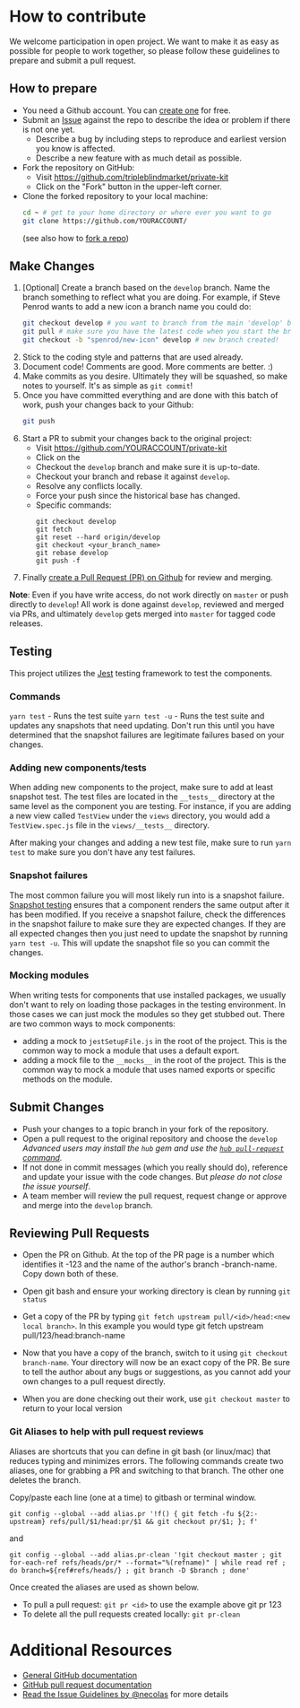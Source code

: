 
# How to contribute

We welcome participation in open project.  We want to make it as easy as
possible for people to work together, so please follow these guidelines to
prepare and submit a pull request.

## How to prepare

* You need a Github account. You can [create one](https://github.com/signup/free)
  for free.
* Submit an [Issue](https://github.com/tripleblindmarket/private-kit/issues) against
  the repo to describe the idea or problem if there is not one yet.
    * Describe a bug by including steps to reproduce and earliest version you
      know is affected.
    * Describe a new feature with as much detail as possible.
* Fork the repository on GitHub:
  - Visit https://github.com/tripleblindmarket/private-kit
  - Click on the "Fork" button in the upper-left corner.
* Clone the forked repository to your local machine:
   ```bash
   cd ~ # get to your home directory or where ever you want to go
   git clone https://github.com/YOURACCOUNT/
   ```
   (see also how to [fork a repo](https://help.github.com/articles/fork-a-repo/))

## Make Changes

  1. [Optional] Create a branch based on the `develop` branch.  Name the branch
     something to reflect what you are doing.  For example, if Steve Penrod
     wants to add a new icon a branch name you could do:
     ```bash
     git checkout develop # you want to branch from the main 'develop' branch
     git pull # make sure you have the latest code when you start the branch
     git checkout -b "spenrod/new-icon" develop # new branch created!
     ```
  2. Stick to the coding style and patterns that are used already.
  3. Document code!  Comments are good.  More comments are better.  :)
  4. Make commits as you desire.  Ultimately they will be squashed, so make
     notes to yourself.  It's as simple as `git commit`!
  5. Once you have committed everything and are done with this batch of work,
     push your changes back to your Github:
     ```bash
     git push
     ```
  6. Start a PR to submit your changes back to the original project:
     - Visit https://github.com/YOURACCOUNT/private-kit
     - Click on the
      - Checkout the `develop` branch and make sure it is up-to-date.
      - Checkout your branch and rebase it against `develop`.
      - Resolve any conflicts locally.
      - Force your push since the historical base has changed.
      - Specific commands:
        ```
        git checkout develop
        git fetch
        git reset --hard origin/develop
        git checkout <your_branch_name>
        git rebase develop
        git push -f
        ```
  6. Finally [create a Pull Request (PR) on Github](https://help.github.com/articles/using-pull-requests/)
     for review and merging.

**Note**: Even if you have write access, do not work directly on `master` or
push directly to `develop`!  All work is done against `develop`, reviewed and
merged via PRs, and ultimately `develop` gets merged into `master` for tagged
code releases.

## Testing
This project utilizes the [Jest](https://jestjs.io/) testing framework to test the components.

### Commands
`yarn test` - Runs the test suite
`yarn test -u` - Runs the test suite and updates any snapshots that need updating. Don't run this until you have determined that the snapshot failures are legitimate failures based on your changes.

### Adding new components/tests
When adding new components to the project, make sure to add at least snapshot test. The test files are located in the `__tests__` directory at the same level as the component you are testing. For instance, if you are adding a new view called `TestView` under the `views` directory, you would add a `TestView.spec.js` file in the `views/__tests__` directory.

After making your changes and adding a new test file, make sure to run `yarn test` to make sure you don't have any test failures.

### Snapshot failures
The most common failure you will most likely run into is a snapshot failure.  [Snapshot testing](https://jestjs.io/docs/en/snapshot-testing) ensures that a component renders the same output after it has been modified. If you receive a snapshot failure, check the differences in the snapshot failure to make sure they are expected changes. If they are all expected changes then you just need to update the snapshot by running `yarn test -u`. This will update the snapshot file so you can commit the changes.

### Mocking modules
When writing tests for components that use installed packages, we usually don't want to rely on loading those packages in the testing environment. In those cases we can just mock the modules so they get stubbed out. There are two common ways to mock components:

* adding a mock to `jestSetupFile.js` in the root of the project. This is the common way to mock a module that uses a default export.
* adding a mock file to the  `__mocks__` in the root of the project. This is the common way to mock a module that uses named exports or specific methods on the module.

## Submit Changes

* Push your changes to a topic branch in your fork of the repository.
* Open a pull request to the original repository and choose the `develop`
    _Advanced users may install the `hub` gem and use the [`hub pull-request` command](https://github.com/defunkt/hub#git-pull-request)._
* If not done in commit messages (which you really should do), reference and
  update your issue with the code changes. But _please do not close the issue
  yourself_.
* A team member will review the pull request, request change or approve and
  merge into the `develop` branch.

## Reviewing Pull Requests

* Open the PR on Github. At the top of the PR page is a number which identifies it -123 and the name of the author's branch -branch-name. Copy down both of these.

* Open git bash and ensure your working directory is clean by running ```git status```

* Get a copy of the PR by typing ```git fetch upstream pull/<id>/head:<new local branch>```. In this example you would type git fetch upstream pull/123/head:branch-name

* Now that you have a copy of the branch, switch to it using ```git checkout branch-name```. Your directory will now be an exact copy of the PR. Be sure to tell the author about any bugs or suggestions, as you cannot add your own changes to a pull request directly.

* When you are done checking out their work, use ```git checkout master``` to return to your local version

### Git Aliases to help with pull request reviews

Aliases are shortcuts that you can define in git bash (or linux/mac) that reduces typing and minimizes errors. The following commands create two aliases, one for grabbing a PR and switching to that branch. The other one deletes the branch.

Copy/paste each line (one at a time) to gitbash or terminal window.

```git config --global --add alias.pr '!f() { git fetch -fu ${2:-upstream} refs/pull/$1/head:pr/$1 && git checkout pr/$1; }; f'```

and

```git config --global --add alias.pr-clean '!git checkout master ; git for-each-ref refs/heads/pr/* --format="%(refname)" | while read ref ; do branch=${ref#refs/heads/} ; git branch -D $branch ; done'```

Once created the aliases are used as shown below.
* To pull a pull request: ```git pr <id>``` to use the example above git pr 123
* To delete all the pull requests created locally: ```git pr-clean```

# Additional Resources

* [General GitHub documentation](http://help.github.com/)
* [GitHub pull request documentation](https://help.github.com/articles/about-pull-requests/)
* [Read the Issue Guidelines by @necolas](https://github.com/necolas/issue-guidelines/blob/master/CONTRIBUTING.md) for more details

